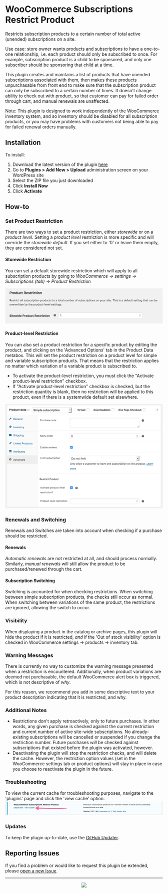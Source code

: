 # WooCommerce Subscriptions Restrict Product

Restricts subscription products to a certain number of total active (unended) subscriptions on a site.

Use case: store owner wants products and subscriptions to have a one-to-one relationship, i.e. each product should only be subscribed to once. For example, subscription product is a child to be sponsored, and only one subscriber should be sponsoring that child at a time.

This plugin creates and maintains a list of products that have unended subscriptions associated with them, then makes these products unpurchasable from front end to make sure that the subscription product can only be subscribed to a certain number of times. It doesn't change ability to check out with product, so that customer can pay for failed order through cart, and manual renewals are unaffected.

Note: This plugin is designed to work independently of the WooCommerce inventory system, and so inventory should be disabled for all subscription products, or you may have problems with customers not being able to pay for failed renewal orders manually.

## Installation

To install:

1. Download the latest version of the plugin [here](https://github.com/Prospress/woocommerce-subscriptions-restrict-product/archive/master.zip)
1. Go to **Plugins > Add New > Upload** administration screen on your WordPress site
1. Select the ZIP file you just downloaded
1. Click **Install Now**
1. Click **Activate**

## How-to

### Set Product Restriction

There are two ways to set a product restriction, either _storewide_ or on a _product level_. Setting a _product level_ restriction is more specific and will override the _storewide default_. If you set either to '0' or leave them empty, they are considered not set.

#### Storewide Restriction

You can set a default storewide restriction which will apply to all subscription products by going to *WooCommerce -> settings -> Subscriptions (tab) -> Product Restriction*

![Admin settings](admin-settings.png)

#### Product-level Restriction

You can also set a product restriction for a specific product by editing the product, and clicking on the 'Advanced Options' tab in the Product Data metabox. This will set the product restriction on a product level for simple and variable subscription products. That means that the restriction applies no matter which variation of a variable product is subscribed to.

- To activate the product-level restriction, you must click the "Activate product-level restriction" checkbox.
- If "Activate product-level restriction" checkbox is checked, but the restriction quantity is blank, then no restriction will be applied to this product, even if there is a systemwide default set elsewhere.

![Product settings](product-settings.png)

### Renewals and Switching

Renewals and Switches are taken into account when checking if a purchase should be restricted.

#### Renewals
_Automatic renewals_ are not restricted at all, and should process normally. Similarly, _manual renewals_ will still allow the product to be purchased/renewed through the cart.

#### Subscription Switching
Switching is accounted for when checking restrictions. When switching between simple subscription products, the checks still occur as normal. When switching between variations of the same product, the restrictions are ignored, allowing the switch to occur.

### Visibility
When displaying a product in the catalog or archive pages, this plugin will hide the product if it is restricted, _and_ if the 'Out of stock visibility' option is checked in WooCommerce settings -> products -> inventory tab.

### Warning Messages

There is currently no way to customize the warning message presented when a restriction is encountered. Additionally, when product variations are deemed not purchasable, the default WooCommerce alert box is triggered, which is not descriptive of _why_.

For this reason, we recommend you add in some descriptive text to your product description indicating that it is restricted, and why.

### Additional Notes

- Restrictions don't apply retroactively, only to future purchases. In other words, any given purchase is checked against the current restriction and current number of active site-wide subscriptions. No already-existing subscriptions will be cancelled or suspended if you change the restriction number. Future purchases _will_ be checked against subscriptions that existed before the plugin was activated, however.
- Deactivating the plugin will stop the restriction checks, and will delete the cache. However, the restriction option values (set in the WooCommerce settings tab or product options) will stay in place in case you choose to reactivate the plugin in the future.

### Troubleshooting

To view the current cache for troubleshooting purposes, navigate to the 'plugins' page and click the 'view cache' option.
![View cache](view-cache.png)

### Updates

To keep the plugin up-to-date, use the [GitHub Updater](https://github.com/afragen/github-updater).

## Reporting Issues

If you find a problem or would like to request this plugin be extended, please [open a new Issue](https://github.com/Prospress/woocommerce-subscriptions-restrict-product/issues/new).

---

<p align="center">
	<a href="https://prospress.com/">
		<img src="https://cloud.githubusercontent.com/assets/235523/11986380/bb6a0958-a983-11e5-8e9b-b9781d37c64a.png" width="160">
	</a>
</p>
